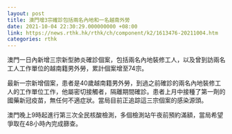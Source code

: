 ```yaml
---
layout: post
title: 澳門增3宗確診包括兩名內地和一名越南外勞
date: 2021-10-04 22:30:29.000000000 +08:00
link: https://news.rthk.hk/rthk/ch/component/k2/1613476-20211004.htm
categories: rthk
---
```


澳門一日內新增三宗新型肺炎確診個案，包括兩名內地裝修工人，以及曾到訪兩名工人工作單位的越南籍男外勞，累計個案增至74宗。

最新一宗新增個案，患者是40歲越南籍男外勞，到過之前確診的兩名內地裝修工人的工作單位工作，他屬密切接觸者，隔離期間確診。患者上月中接種了第一劑的國藥新冠疫苗，無任何不適症狀。當局目前正追踪這三宗個案的感染源頭。

澳門晚上9時起進行第三次全民核酸檢測，多個檢測站午夜前預約滿額，當局希望爭取在48小時內完成篩查。
